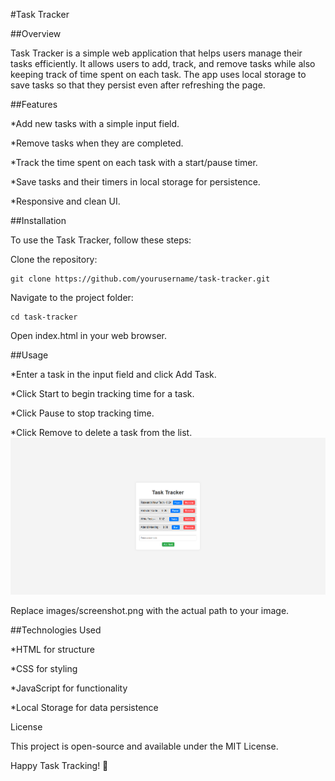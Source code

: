 #Task Tracker

##Overview

Task Tracker is a simple web application that helps users manage their tasks efficiently. It allows users to add, track, and remove tasks while also keeping track of time spent on each task. The app uses local storage to save tasks so that they persist even after refreshing the page.

##Features

*Add new tasks with a simple input field.

*Remove tasks when they are completed.

*Track the time spent on each task with a start/pause timer.

*Save tasks and their timers in local storage for persistence.

*Responsive and clean UI.

##Installation

To use the Task Tracker, follow these steps:

Clone the repository:
```
git clone https://github.com/yourusername/task-tracker.git
```
Navigate to the project folder:
```
cd task-tracker
```
Open index.html in your web browser.

##Usage

*Enter a task in the input field and click Add Task.

*Click Start to begin tracking time for a task.

*Click Pause to stop tracking time.

*Click Remove to delete a task from the list.
![ScreenShoot](https://github.com/sphesbu/Task-tracker/blob/main/TrackerScreenshoot.png?raw=true)





Replace images/screenshot.png with the actual path to your image.

##Technologies Used

*HTML for structure

*CSS for styling

*JavaScript for functionality

*Local Storage for data persistence

License

This project is open-source and available under the MIT License.

Happy Task Tracking! 🚀

